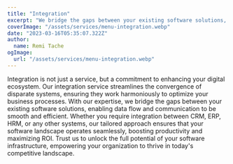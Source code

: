 ```yaml
---
title: "Integration"
excerpt: "We bridge the gaps between your existing software solutions, enabling data flow and communication to be smooth and efficient"
coverImage: "/assets/services/menu-integration.webp"
date: "2023-03-16T05:35:07.322Z"
author:
  name: Remi Tache
ogImage:
  url: "/assets/services/menu-integration.webp"
---
```


Integration is not just a service, but a commitment to enhancing your digital ecosystem. Our integration service streamlines the convergence of disparate systems, ensuring they work harmoniously to optimize your business processes. With our expertise, we bridge the gaps between your existing software solutions, enabling data flow and communication to be smooth and efficient. Whether you require integration between CRM, ERP, HRM, or any other systems, our tailored approach ensures that your software landscape operates seamlessly, boosting productivity and maximizing ROI. Trust us to unlock the full potential of your software infrastructure, empowering your organization to thrive in today's competitive landscape.
